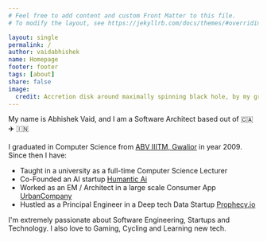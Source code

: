 ```yaml
---
# Feel free to add content and custom Front Matter to this file.
# To modify the layout, see https://jekyllrb.com/docs/themes/#overriding-theme-defaults

layout: single
permalink: /
author: vaidabhishek
name: Homepage
footer: footer
tags: [about]
share: false
image:
  credit: Accretion disk around maximally spinning black hole, by my group
---
```


My name is Abhishek Vaid, and I am a Software Architect based out of 🇨🇦 ✈️ 🇮🇳

I graduated in Computer Science from [ABV IIITM, Gwalior](http://www.iiitm.ac.in) in year 2009. Since then I have: 
  - Taught in a university as a full-time Computer Science Lecturer
  - Co-Founded an AI startup [Humantic Ai](www.humantic.ai)
  - Worked as an EM / Architect in a large scale Consumer App [UrbanCompany](www.urbancompany.com)
  - Hustled as a Principal Engineer in a Deep tech Data Startup [Prophecy.io](www.prophecy.io)

I'm extremely passionate about Software Engineering, Startups and Technology. I also love to Gaming, Cycling and Learning new tech. 